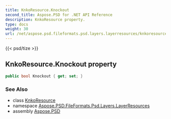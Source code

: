 ```yaml
---
title: KnkoResource.Knockout
second_title: Aspose.PSD for .NET API Reference
description: KnkoResource property. 
type: docs
weight: 30
url: /net/aspose.psd.fileformats.psd.layers.layerresources/knkoresource/knockout/
---
```

{{< psd/tize >}}
## KnkoResource.Knockout property

```csharp
public bool Knockout { get; set; }
```

### See Also

* class [KnkoResource](../)
* namespace [Aspose.PSD.FileFormats.Psd.Layers.LayerResources](../../knkoresource/)
* assembly [Aspose.PSD](../../../)


